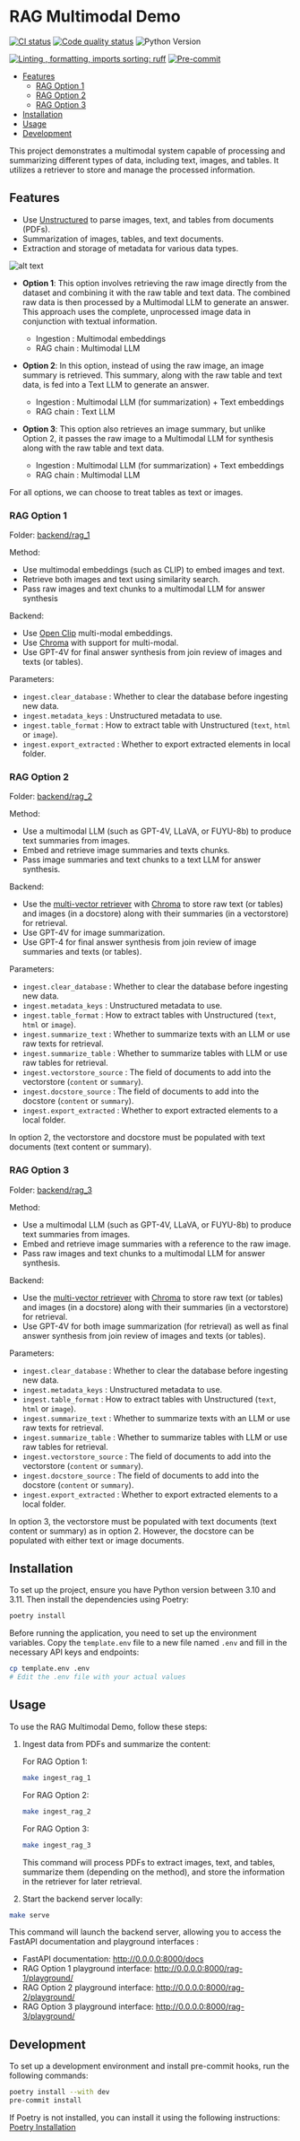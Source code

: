 # RAG Multimodal Demo <!-- omit from toc -->

[![CI status](https://github.com/artefactory/rag-multimodal-demo/actions/workflows/ci.yaml/badge.svg)](https://github.com/artefactory/rag-multimodal-demo/actions/workflows/ci.yaml?query=branch%3Amain)
[![Code quality status](https://github.com/artefactory/rag-multimodal-demo/actions/workflows/quality.yaml/badge.svg)](https://github.com/artefactory/rag-multimodal-demo/actions/workflows/quality.yaml?query=branch%3Amain)
![Python Version](https://img.shields.io/badge/python-3.10%20%7C%203.11%20%20-blue.svg)

[![Linting , formatting, imports sorting: ruff](https://img.shields.io/endpoint?url=https://raw.githubusercontent.com/astral-sh/ruff/main/assets/badge/v2.json)](https://github.com/astral-sh/ruff)
[![Pre-commit](https://img.shields.io/badge/pre--commit-enabled-informational?logo=pre-commit&logoColor=white)](https://github.com/artefactory/rag-multimodal-demo/blob/main/.pre-commit-config.yaml)

- [Features](#features)
  - [RAG Option 1](#rag-option-1)
  - [RAG Option 2](#rag-option-2)
  - [RAG Option 3](#rag-option-3)
- [Installation](#installation)
- [Usage](#usage)
- [Development](#development)

This project demonstrates a multimodal system capable of processing and summarizing different types of data,
including text, images, and tables. It utilizes a retriever to store and manage the processed information.

## Features

- Use [Unstructured](https://unstructured.io/) to parse images, text, and tables from documents (PDFs).
- Summarization of images, tables, and text documents.
- Extraction and storage of metadata for various data types.

![alt text](https://blog.langchain.dev/content/images/size/w1600/2023/10/image-22.png)

- **Option 1**: This option involves retrieving the raw image directly from the dataset and combining it with the raw table and text data. The combined raw data is then processed by a Multimodal LLM to generate an answer. This approach uses the complete, unprocessed image data in conjunction with textual information.
  - Ingestion : Multimodal embeddings
  - RAG chain : Multimodal LLM

- **Option 2**: In this option, instead of using the raw image, an image summary is retrieved. This summary, along with the raw table and text data, is fed into a Text LLM to generate an answer.
  - Ingestion : Multimodal LLM (for summarization) + Text embeddings
  - RAG chain : Text LLM

- **Option 3**: This option also retrieves an image summary, but unlike Option 2, it passes the raw image to a Multimodal LLM for synthesis along with the raw table and text data.
  - Ingestion : Multimodal LLM (for summarization) + Text embeddings
  - RAG chain : Multimodal LLM

For all options, we can choose to treat tables as text or images.

### RAG Option 1

Folder: [backend/rag_1](backend/rag_1)

Method:

- Use multimodal embeddings (such as CLIP) to embed images and text.
- Retrieve both images and text using similarity search.
- Pass raw images and text chunks to a multimodal LLM for answer synthesis

Backend:

- Use [Open Clip](https://github.com/mlfoundations/open_clip) multi-modal embeddings.
- Use [Chroma](https://www.trychroma.com/) with support for multi-modal.
- Use GPT-4V for final answer synthesis from join review of images and texts (or tables).

Parameters:

- `ingest.clear_database` : Whether to clear the database before ingesting new data.
- `ingest.metadata_keys` : Unstructured metadata to use.
- `ingest.table_format` : How to extract table with Unstructured (`text`, `html` or `image`).
- `ingest.export_extracted` : Whether to export extracted elements in local folder.

### RAG Option 2

Folder: [backend/rag_2](backend/rag_2)

Method:

- Use a multimodal LLM (such as GPT-4V, LLaVA, or FUYU-8b) to produce text summaries from images.
- Embed and retrieve image summaries and texts chunks.
- Pass image summaries and text chunks to a text LLM for answer synthesis.

Backend:

- Use the [multi-vector retriever](https://python.langchain.com/docs/modules/data_connection/retrievers/multi_vector)
  with [Chroma](https://www.trychroma.com/) to store raw text (or tables) and images (in a docstore) along with their summaries (in a vectorstore) for retrieval.
- Use GPT-4V for image summarization.
- Use GPT-4 for final answer synthesis from join review of image summaries and texts (or tables).

Parameters:

- `ingest.clear_database` : Whether to clear the database before ingesting new data.
- `ingest.metadata_keys` : Unstructured metadata to use.
- `ingest.table_format` : How to extract tables with Unstructured (`text`, `html` or `image`).
- `ingest.summarize_text` : Whether to summarize texts with an LLM or use raw texts for retrieval.
- `ingest.summarize_table` : Whether to summarize tables with LLM or use raw tables for retrieval.
- `ingest.vectorstore_source` : The field of documents to add into the vectorstore (`content` or `summary`).
- `ingest.docstore_source` : The field of documents to add into the docstore (`content` or `summary`).
- `ingest.export_extracted` : Whether to export extracted elements to a local folder.

In option 2, the vectorstore and docstore must be populated with text documents (text content or summary).

### RAG Option 3

Folder: [backend/rag_3](backend/rag_3)

Method:

- Use a multimodal LLM (such as GPT-4V, LLaVA, or FUYU-8b) to produce text summaries from images.
- Embed and retrieve image summaries with a reference to the raw image.
- Pass raw images and text chunks to a multimodal LLM for answer synthesis.

Backend:

- Use the [multi-vector retriever](https://python.langchain.com/docs/modules/data_connection/retrievers/multi_vector)
  with [Chroma](https://www.trychroma.com/) to store raw text (or tables) and images (in a docstore) along with their summaries (in a vectorstore) for retrieval.
- Use GPT-4V for both image summarization (for retrieval) as well as final answer synthesis from join review of images and texts (or tables).

Parameters:

- `ingest.clear_database` : Whether to clear the database before ingesting new data.
- `ingest.metadata_keys` : Unstructured metadata to use.
- `ingest.table_format` : How to extract tables with Unstructured (`text`, `html` or `image`).
- `ingest.summarize_text` : Whether to summarize texts with an LLM or use raw texts for retrieval.
- `ingest.summarize_table` : Whether to summarize tables with LLM or use raw tables for retrieval.
- `ingest.vectorstore_source` : The field of documents to add into the vectorstore (`content` or `summary`).
- `ingest.docstore_source` : The field of documents to add into the docstore (`content` or `summary`).
- `ingest.export_extracted` : Whether to export extracted elements to a local folder.

In option 3, the vectorstore must be populated with text documents (text content or summary) as in option 2. However, the docstore can be populated with either text or image documents.

## Installation

To set up the project, ensure you have Python version between 3.10 and 3.11. Then install the dependencies using Poetry:

```bash
poetry install
```

Before running the application, you need to set up the environment variables.
Copy the `template.env` file to a new file named `.env` and fill in the necessary API keys and endpoints:

```bash
cp template.env .env
# Edit the .env file with your actual values
```

## Usage

To use the RAG Multimodal Demo, follow these steps:

1. Ingest data from PDFs and summarize the content:

    For RAG Option 1:

    ```bash
    make ingest_rag_1
    ```

    For RAG Option 2:

    ```bash
    make ingest_rag_2
    ```

    For RAG Option 3:

    ```bash
    make ingest_rag_3
    ```

    This command will process PDFs to extract images, text, and tables, summarize them (depending on the method),
    and store the information in the retriever for later retrieval.

2. Start the backend server locally:

```bash
make serve
```

This command will launch the backend server, allowing you to access the FastAPI documentation and playground interfaces :

- FastAPI documentation: <http://0.0.0.0:8000/docs>
- RAG Option 1 playground interface: <http://0.0.0.0:8000/rag-1/playground/>
- RAG Option 2 playground interface: <http://0.0.0.0:8000/rag-2/playground/>
- RAG Option 3 playground interface: <http://0.0.0.0:8000/rag-3/playground/>

## Development

To set up a development environment and install pre-commit hooks, run the following commands:

```bash
poetry install --with dev
pre-commit install
```

If Poetry is not installed, you can install it using the following instructions: [Poetry Installation](https://python-poetry.org/docs/#installing-with-pipx)
